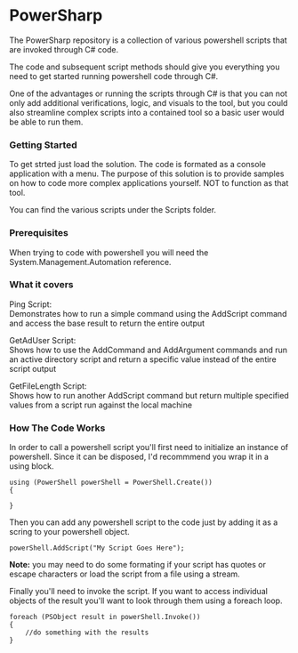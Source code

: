 # PowerSharp

The PowerSharp repository is a collection of various powershell scripts that are invoked through C# code. 

The code and subsequent script methods should give you everything you need to get started running powershell code through C#. 

One of the advantages or running the scripts through C# is that you can not only add additional verifications, logic, and visuals to the tool, but you could also streamline complex scripts into a contained tool so a basic user would be able to run them.

### Getting Started

To get strted just load the solution. The code is formated as a console application with a menu.
The purpose of this solution is to provide samples on how to code more complex applications yourself. NOT to function as that tool. 

You can find the various scripts under the Scripts folder.

### Prerequisites

When trying to code with powershell you will need the System.Management.Automation reference. 

### What it covers
Ping Script:<br />
Demonstrates how to run a simple command using the AddScript command and access the base result to return the entire output

GetAdUser Script:<br />
Shows how to use the AddCommand and AddArgument commands and run an active directory script and return a specific value instead of the entire script output 

GetFileLength Script:<br />
Shows how to run another AddScript command but return multiple specified values from a script run against the local machine

### How The Code Works

In order to call a powershell script you'll first need to initialize an instance of powershell. Since it can be disposed, I'd recommmend you wrap it in a using block. 

```
using (PowerShell powerShell = PowerShell.Create())
{

}

```

Then you can add any powershell script to the code just by adding it as a scring to your powershell object.

```
powerShell.AddScript("My Script Goes Here");
```
**Note:** 
you may need to do some formating if your script has quotes or escape characters or load the script from a file using a stream. 

Finally you'll need to invoke the script. If you want to access individual objects of the result you'll want to look through them using a foreach loop. 

```
foreach (PSObject result in powerShell.Invoke())
{
    //do something with the results
}
```
